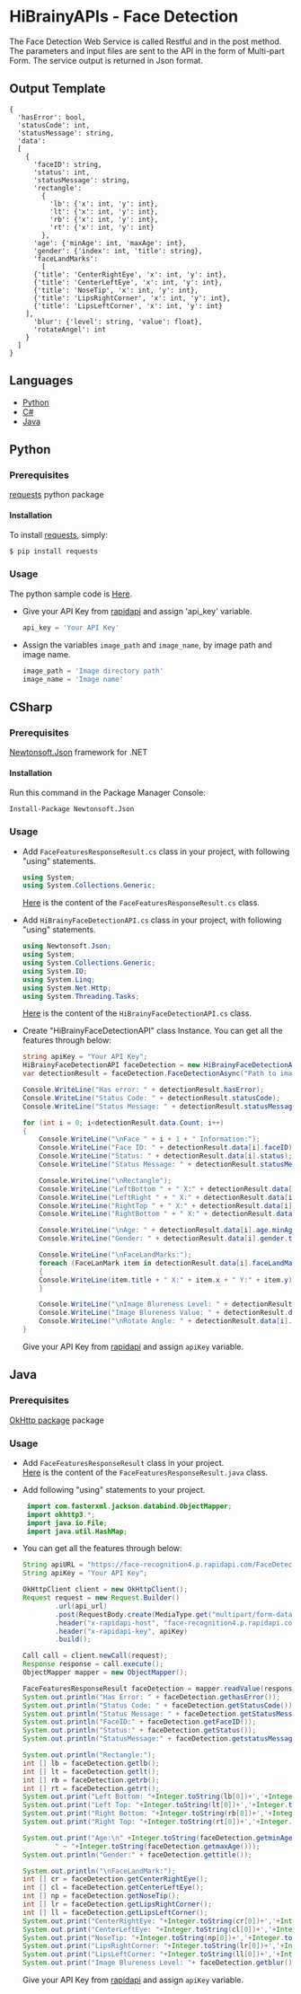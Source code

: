 # HiBrainyAPIs - Face Detection
The Face Detection Web Service is called Restful and in the post method. The parameters and input files are sent to the API in the form of Multi-part Form. The service output is returned in Json format.

## Output Template
```
{
  'hasError': bool, 
  'statusCode': int,
  'statusMessage': string, 
  'data': 
  [
    {
      'faceID': string, 
      'status': int, 
      'statusMessage': string, 
      'rectangle': 
        {
          'lb': {'x': int, 'y': int}, 
          'lt': {'x': int, 'y': int}, 
          'rb': {'x': int, 'y': int}, 
          'rt': {'x': int, 'y': int}
        }, 
      'age': {'minAge': int, 'maxAge': int}, 
      'gender': {'index': int, 'title': string}, 
      'faceLandMarks': 
        [
	  {'title': 'CenterRightEye', 'x': int, 'y': int}, 
	  {'title': 'CenterLeftEye', 'x': int, 'y': int}, 
	  {'title': 'NoseTip', 'x': int, 'y': int}, 
	  {'title': 'LipsRightCorner', 'x': int, 'y': int}, 
	  {'title': 'LipsLeftCorner', 'x': int, 'y': int}
	], 
      'blur': {'level': string, 'value': float}, 
      'rotateAngel': int
    }
  ]
}
```

## Languages
  * [Python](#python)
  * [C#](#csharp)
  * [Java](#java)


## Python

### Prerequisites
  [requests](https://pypi.org/project/requests/) python package

#### Installation
To install [requests](https://pypi.org/project/requests/), simply:
 ```
 $ pip install requests
 ```

### Usage
The python sample code is [Here](Python/FaceDetection.py).  

* Give your API Key from [rapidapi](https://rapidapi.com/HiBrainy/api/face-recognition4) and assign 'api_key' variable. 

  ```python
  api_key = 'Your API Key'
  ```
* Assign the variables `image_path` and `image_name`, by image path and image name.  
  ```python
  image_path = 'Image directory path'
  image_name = 'Image name'
  ```

## CSharp  
### Prerequisites
 [Newtonsoft.Json](https://www.nuget.org/packages/Newtonsoft.Json/) framework for .NET    

#### Installation
Run this command in the Package Manager Console:  
``` 
Install-Package Newtonsoft.Json
```

### Usage
 * Add `FaceFeaturesResponseResult.cs` class in your project, with following "using" statements.  
   ```c#
   using System;
   using System.Collections.Generic;
   ```
   [Here](CSharp/FaceFeaturesResponseResult.cs) is the content of the `FaceFeaturesResponseResult.cs` class. 

 * Add `HiBrainyFaceDetectionAPI.cs` class in your project, with following "using" statements.  
   ```c#
   using Newtonsoft.Json;
   using System;
   using System.Collections.Generic;
   using System.IO;
   using System.Linq;
   using System.Net.Http;
   using System.Threading.Tasks;
   ```
   [Here](CSharp/HiBrainyFaceDetectionAPI.cs) is the content of the `HiBrainyFaceDetectionAPI.cs` class.
  
  * Create "HiBrainyFaceDetectionAPI" class Instance. You can get all the features through below:
    
    ```c#
	string apiKey = "Your API Key";
	HiBrainyFaceDetectionAPI faceDetection = new HiBrainyFaceDetectionAPI(apiKey);
	var detectionResult = faceDetection.FaceDetectionAsync("Path to image").Result;

	Console.WriteLine("Has error: " + detectionResult.hasError);
	Console.WriteLine("Status Code: " + detectionResult.statusCode);
	Console.WriteLine("Status Message: " + detectionResult.statusMessage);

	for (int i = 0; i<detectionResult.data.Count; i++)
	{
	    Console.WriteLine("\nFace " + i + 1 + " Information:");
	    Console.WriteLine("Face ID: " + detectionResult.data[i].faceID);
	    Console.WriteLine("Status: " + detectionResult.data[i].status);
	    Console.WriteLine("Status Message: " + detectionResult.statusMessage);

	    Console.WriteLine("\nRectangle");
	    Console.WriteLine("LeftBottom " + " X:" + detectionResult.data[i].rectangle.lb.x + " Y:" + detectionResult.data[i].rectangle.lb.y);
	    Console.WriteLine("LeftRight " + " X:" + detectionResult.data[i].rectangle.lt.x + " Y:" + detectionResult.data[i].rectangle.lt.y);
	    Console.WriteLine("RightTop " + " X:" + detectionResult.data[i].rectangle.rt.x + " Y:" + detectionResult.data[i].rectangle.rt.y);
	    Console.WriteLine("RightBottom " + " X:" + detectionResult.data[i].rectangle.rb.x + " Y:" + detectionResult.data[i].rectangle.rb.y);

	    Console.WriteLine("\nAge: " + detectionResult.data[i].age.minAge + "~" + detectionResult.data[i].age.maxAge);
	    Console.WriteLine("Gender: " + detectionResult.data[i].gender.title);

	    Console.WriteLine("\nFaceLandMarks:");
	    foreach (FaceLanMark item in detectionResult.data[i].faceLandMarks)
	    {
		Console.WriteLine(item.title + " X:" + item.x + " Y:" + item.y);
	    }

	    Console.WriteLine("\nImage Blureness Level: " + detectionResult.data[i].blur.level);
	    Console.WriteLine("Image Blureness Value: " + detectionResult.data[i].blur.value);
	    Console.WriteLine("\nRotate Angle: " + detectionResult.data[i].rotateAngel);
	}
    ```
	Give your API Key from [rapidapi](https://rapidapi.com/HiBrainy/api/face-recognition4) and assign `apiKey` variable.


## Java

### Prerequisites
 [OkHttp package](https://github.com/square/okhttp/) package  


### Usage
 * Add `FaceFeaturesResponseResult` class in your project.  
   [Here](Java/FaceFeaturesResponseResult.java) is the content of the `FaceFeaturesResponseResult.java` class. 

 * Add following "using" statements to your project.  
   ```java
    import com.fasterxml.jackson.databind.ObjectMapper;
    import okhttp3.*;
    import java.io.File;
    import java.util.HashMap;
   ```
 * You can get all the features through below:
 
    ```java
    String apiURL = "https://face-recognition4.p.rapidapi.com/FaceDetection";
    String apiKey = "Your API Key";
	
	OkHttpClient client = new OkHttpClient();
	Request request = new Request.Builder()
			.url(api_url)
			.post(RequestBody.create(MediaType.get("multipart/form-data"), fileContent))
			.header("x-rapidapi-host", "face-recognition4.p.rapidapi.com")
			.header("x-rapidapi-key", apiKey)
			.build();
	
	Call call = client.newCall(request);
    Response response = call.execute();
    ObjectMapper mapper = new ObjectMapper();
	
	FaceFeaturesResponseResult faceDetection = mapper.readValue(response.body().string(), Face_Detection_Data.class);
	System.out.println("Has Error: " + faceDetection.gethasError());
	System.out.println("Status Code: " + faceDetection.getStatusCode());
	System.out.println("Status Message: " + faceDetection.getStatusMessage());          
	System.out.println("FaceID:" + faceDetection.getFaceID());
	System.out.println("Status:" + faceDetection.getStatus());
	System.out.println("StatusMessage:" + faceDetection.getstatusMessage());
	
	System.out.println("Rectangle:");
	int [] lb = faceDetection.getlb();
	int [] lt = faceDetection.getlt();
	int [] rb = faceDetection.getrb();
	int [] rt = faceDetection.getrt();
	System.out.print("Left Bottom: "+Integer.toString(lb[0])+','+Integer.toString(lb[1]));
	System.out.print("Left Top: "+Integer.toString(lt[0])+','+Integer.toString(lt[1]));
	System.out.print("Right Bottom: "+Integer.toString(rb[0])+','+Integer.toString(rb[1]));
	System.out.print("Right Top: "+Integer.toString(rt[0])+','+Integer.toString(rt[1]));
	
	System.out.print("Age:\n" +Integer.toString(faceDetection.getminAge())+
			" ~ "+Integer.toString(faceDetection.getmaxAge()));
	System.out.println("Gender:" + faceDetection.gettitle());
	
	System.out.println("\nFaceLandMark:");
	int [] cr = faceDetection.getCenterRightEye();
	int [] cl = faceDetection.getCenterLeftEye();
	int [] np = faceDetection.getNoseTip();
	int [] lr = faceDetection.getLipsRightCorner();
	int [] ll = faceDetection.getLipsLeftCorner();
	System.out.print("CenterRightEye: "+Integer.toString(cr[0])+','+Integer.toString(cr[1])+"\n");
	System.out.print("CenterLeftEye: "+Integer.toString(cl[0])+','+Integer.toString(cl[1])+"\n");
	System.out.print("NoseTip: "+Integer.toString(np[0])+','+Integer.toString(np[1])+"\n");
	System.out.print("LipsRightCorner: "+Integer.toString(lr[0])+','+Integer.toString(lr[1])+"\n");
	System.out.print("LipsLeftCorner: "+Integer.toString(ll[0])+','+Integer.toString(ll[1])+"\n");
	System.out.print("Image Blureness Level: "+ faceDetection.getblur()+"\tImage Blureness Value: "+Float.toString(faceDetection.getvalue()));
	```
	Give your API Key from [rapidapi](https://rapidapi.com/HiBrainy/api/face-recognition4) and assign `apiKey` variable.

